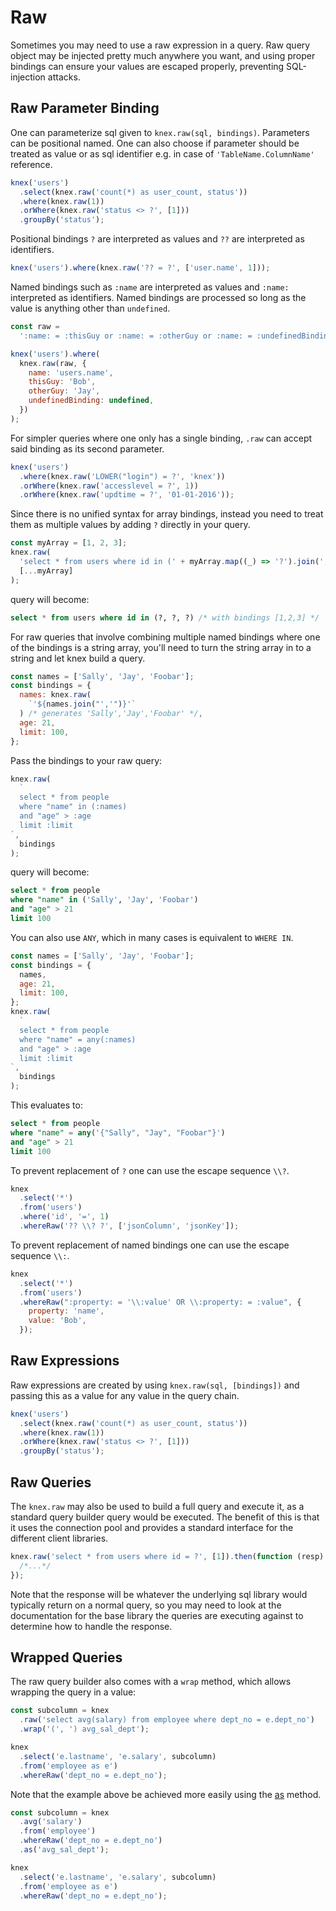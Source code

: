 # Raw

Sometimes you may need to use a raw expression in a query. Raw query object may be injected pretty much anywhere you want, and using proper bindings can ensure your values are escaped properly, preventing SQL-injection attacks.

## Raw Parameter Binding

One can parameterize sql given to `knex.raw(sql, bindings)`. Parameters can be positional named. One can also choose if parameter should be treated as value or as sql identifier e.g. in case of `'TableName.ColumnName'` reference.

```js
knex('users')
  .select(knex.raw('count(*) as user_count, status'))
  .where(knex.raw(1))
  .orWhere(knex.raw('status <> ?', [1]))
  .groupBy('status');
```

Positional bindings `?` are interpreted as values and `??` are interpreted as identifiers.

```js
knex('users').where(knex.raw('?? = ?', ['user.name', 1]));
```

Named bindings such as `:name` are interpreted as values and `:name:` interpreted as identifiers. Named bindings are processed so long as the value is anything other than `undefined`.

```js
const raw =
  ':name: = :thisGuy or :name: = :otherGuy or :name: = :undefinedBinding';

knex('users').where(
  knex.raw(raw, {
    name: 'users.name',
    thisGuy: 'Bob',
    otherGuy: 'Jay',
    undefinedBinding: undefined,
  })
);
```

For simpler queries where one only has a single binding, `.raw` can accept said binding as its second parameter.

```js
knex('users')
  .where(knex.raw('LOWER("login") = ?', 'knex'))
  .orWhere(knex.raw('accesslevel = ?', 1))
  .orWhere(knex.raw('updtime = ?', '01-01-2016'));
```

Since there is no unified syntax for array bindings, instead you need to treat them as multiple values by adding `?` directly in your query.

```js
const myArray = [1, 2, 3];
knex.raw(
  'select * from users where id in (' + myArray.map((_) => '?').join(',') + ')',
  [...myArray]
);
```

query will become:

```sql
select * from users where id in (?, ?, ?) /* with bindings [1,2,3] */
```

For raw queries that involve combining multiple named bindings where one of the bindings is a string array, you'll need to turn the string array in to a string and let knex build a query.

```js
const names = ['Sally', 'Jay', 'Foobar'];
const bindings = {
  names: knex.raw(
    `'${names.join("','")}'`
  ) /* generates 'Sally','Jay','Foobar' */,
  age: 21,
  limit: 100,
};
```

Pass the bindings to your raw query:

```js
knex.raw(
  `
  select * from people
  where "name" in (:names)
  and "age" > :age
  limit :limit
`,
  bindings
);
```

query will become:

```sql
select * from people
where "name" in ('Sally', 'Jay', 'Foobar')
and "age" > 21
limit 100
```

You can also use `ANY`, which in many cases is equivalent to `WHERE IN`.

```js
const names = ['Sally', 'Jay', 'Foobar'];
const bindings = {
  names,
  age: 21,
  limit: 100,
};
knex.raw(
  `
  select * from people
  where "name" = any(:names)
  and "age" > :age
  limit :limit
`,
  bindings
);
```

This evaluates to: 

```sql
select * from people
where "name" = any('{"Sally", "Jay", "Foobar"}')
and "age" > 21
limit 100
```

To prevent replacement of `?` one can use the escape sequence `\\?`.

```js
knex
  .select('*')
  .from('users')
  .where('id', '=', 1)
  .whereRaw('?? \\? ?', ['jsonColumn', 'jsonKey']);
```

To prevent replacement of named bindings one can use the escape sequence `\\:`.

```js
knex
  .select('*')
  .from('users')
  .whereRaw(":property: = '\\:value' OR \\:property: = :value", {
    property: 'name',
    value: 'Bob',
  });
```

## Raw Expressions

Raw expressions are created by using `knex.raw(sql, [bindings])` and passing this as a value for any value in the query chain.

```js
knex('users')
  .select(knex.raw('count(*) as user_count, status'))
  .where(knex.raw(1))
  .orWhere(knex.raw('status <> ?', [1]))
  .groupBy('status');
```

## Raw Queries

The `knex.raw` may also be used to build a full query and execute it, as a standard query builder query would be executed. The benefit of this is that it uses the connection pool and provides a standard interface for the different client libraries.

```js
knex.raw('select * from users where id = ?', [1]).then(function (resp) {
  /*...*/
});
```

Note that the response will be whatever the underlying sql library would typically return on a normal query, so you may need to look at the documentation for the base library the queries are executing against to determine how to handle the response.

## Wrapped Queries

The raw query builder also comes with a `wrap` method, which allows wrapping the query in a value:

```js
const subcolumn = knex
  .raw('select avg(salary) from employee where dept_no = e.dept_no')
  .wrap('(', ') avg_sal_dept');

knex
  .select('e.lastname', 'e.salary', subcolumn)
  .from('employee as e')
  .whereRaw('dept_no = e.dept_no');
```

Note that the example above be achieved more easily using the [as](/guide/query-builder#as) method.

```js
const subcolumn = knex
  .avg('salary')
  .from('employee')
  .whereRaw('dept_no = e.dept_no')
  .as('avg_sal_dept');

knex
  .select('e.lastname', 'e.salary', subcolumn)
  .from('employee as e')
  .whereRaw('dept_no = e.dept_no');
```
